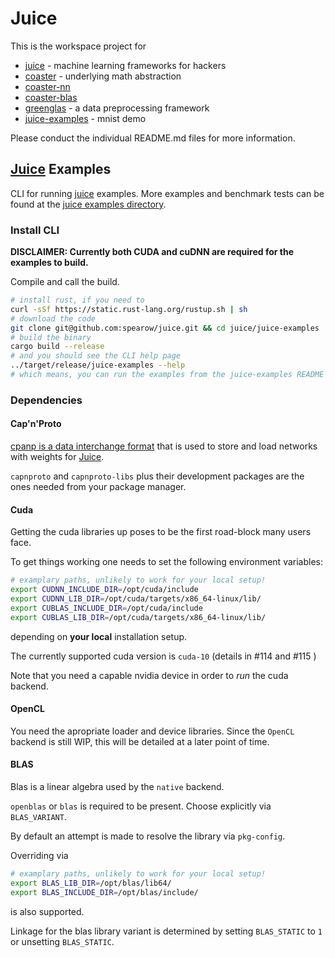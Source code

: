 # Juice

This is the workspace project for 

 * [juice](https://github.com/spearow/juice/blob/master/juice/README.md) - machine learning frameworks for hackers
 * [coaster](https://github.com/spearow/juice/blob/master/coaster/README.md) - underlying math abstraction
 * [coaster-nn](https://github.com/spearow/juice/blob/master/coaster-nn/README.md)
 * [coaster-blas](https://github.com/spearow/juice/blob/master/coaster-blas/README.md)
 * [greenglas](https://github.com/spearow/juice/blob/master/greenglas/README.md) - a data preprocessing framework
 * [juice-examples](https://github.com/spearow/juice/blob/master/juice-examples/README.md) - mnist demo

 Please conduct the individual README.md files for more information.

## [Juice](https://github.com/spearow/juice) Examples

CLI for running [juice](https://github.com/spearow/juice) examples. More examples and benchmark tests can be found at the [juice examples directory](https://github.com/spearow/juice#examples).

### Install CLI

**DISCLAIMER: Currently both CUDA and cuDNN are required for the examples to build.**

Compile and call the build.
```bash
# install rust, if you need to
curl -sSf https://static.rust-lang.org/rustup.sh | sh
# download the code
git clone git@github.com:spearow/juice.git && cd juice/juice-examples
# build the binary
cargo build --release
# and you should see the CLI help page
../target/release/juice-examples --help
# which means, you can run the examples from the juice-examples README
```


### Dependencies

#### Cap'n'Proto

[cpanp is a data interchange format](https://capnproto.org/) that is used to store and load networks with weights for [Juice](https://github.com/spearow/juice/juice).

`capnproto` and `capnproto-libs` plus their development packages are the ones needed from your package manager.

#### Cuda

Getting the cuda libraries up poses to be the first road-block many users face.

To get things working one needs to set the following environment variables:

```zsh
# examplary paths, unlikely to work for your local setup!
export CUDNN_INCLUDE_DIR=/opt/cuda/include
export CUDNN_LIB_DIR=/opt/cuda/targets/x86_64-linux/lib/
export CUBLAS_INCLUDE_DIR=/opt/cuda/include
export CUBLAS_LIB_DIR=/opt/cuda/targets/x86_64-linux/lib/
```

depending on __your local__ installation setup.

The currently supported cuda version is `cuda-10` (details in #114 and #115 )

Note that you need a capable nvidia device in order to _run_ the cuda backend.

#### OpenCL

You need the apropriate loader and device libraries. Since the `OpenCL` backend is still WIP, this will be detailed at a later point of time.


#### BLAS

Blas is a linear algebra used by the `native` backend.

`openblas` or `blas` is required to be present. Choose explicitly via `BLAS_VARIANT`.

By default an attempt is made to resolve the library via `pkg-config`.

Overriding via 

```zsh
# examplary paths, unlikely to work for your local setup!
export BLAS_LIB_DIR=/opt/blas/lib64/
export BLAS_INCLUDE_DIR=/opt/blas/include/
```

is also supported.

Linkage for the blas library variant is determined by setting `BLAS_STATIC` to `1` or unsetting `BLAS_STATIC`.

